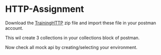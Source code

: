 # HTTP-Assignment

Download the [TrainingHTTP](https://github.com/shashanks-sigmoid/HTTP-Assignment/blob/main/TrainingHTTP.zip) zip file and import these file in your postman account. 

This wil create 3 collections in your collections block of postman.

Now check all mock api by creating/selecting your environment.
